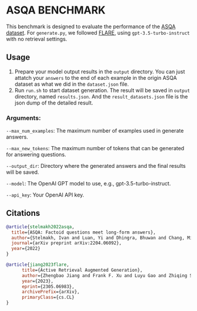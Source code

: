 # ASQA BENCHMARK

This benchmark is designed to evaluate the performance of the [ASQA dataset](https://huggingface.co/datasets/din0s/asqa). For `generate.py`, we followed [FLARE](https://github.com/jzbjyb/FLARE), using `gpt-3.5-turbo-instruct` with no retrieval settings.

## Usage

1. Prepare your model output results in the `output` directory. You can just attatch your `answers` to the end of each example in the origin ASQA dataset as what we did in the `dataset.json` file.
2. Run `run.sh` to start dataset generation. The result will be saved in `output` directory, named `results.json`. And the `result_datasets.json` file is the json dump of the detailed result.

### Arguments:

`--max_num_examples`: The maximum number of examples used in generate answers.

`--max_new_tokens`: The maximum number of tokens that can be generated for answering questions.

`--output_dir`: Directory where the generated answers and the final results will be saved.

`--model`: The OpenAI GPT model to use, e.g., gpt-3.5-turbo-instruct.

`--api_key`: Your OpenAI API key.

## Citations

``` bibtex
@article{stelmakh2022asqa,
  title={ASQA: Factoid questions meet long-form answers},
  author={Stelmakh, Ivan and Luan, Yi and Dhingra, Bhuwan and Chang, Ming-Wei},
  journal={arXiv preprint arXiv:2204.06092},
  year={2022}
}

@article{jiang2023flare,
      title={Active Retrieval Augmented Generation}, 
      author={Zhengbao Jiang and Frank F. Xu and Luyu Gao and Zhiqing Sun and Qian Liu and Jane Dwivedi-Yu and Yiming Yang and Jamie Callan and Graham Neubig},
      year={2023},
      eprint={2305.06983},
      archivePrefix={arXiv},
      primaryClass={cs.CL}
}
```
